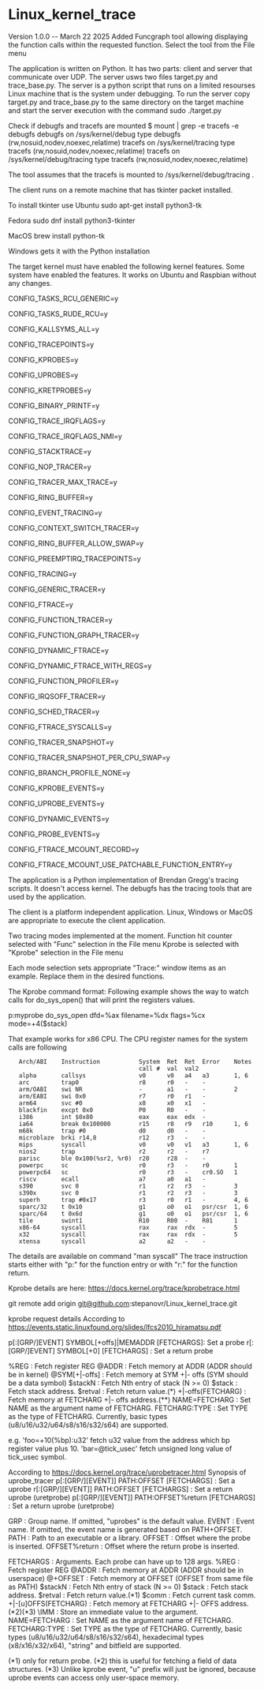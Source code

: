 # Linux_kernel_trace

Version 1.0.0 -- March 22 2025
Added Funcgraph tool allowing displaying the function calls within the requested function.
Select the tool from the File menu

The application is written on Python. It has two parts: client and server that communicate over UDP.
The server usws two files target.py and trace_base.py.
The server is a python script that runs on a limited resourses Linux machine that is 
the system under debugging. To run the server copy target.py and trace_base.py to
the same directory on the target machine and start the server execution with the command
sudo ./target.py

Check if debugfs and tracefs are mounted
$ mount  | grep -e tracefs -e debugfs
debugfs on /sys/kernel/debug type debugfs (rw,nosuid,nodev,noexec,relatime)
tracefs on /sys/kernel/tracing type tracefs (rw,nosuid,nodev,noexec,relatime)
tracefs on /sys/kernel/debug/tracing type tracefs (rw,nosuid,nodev,noexec,relatime)

The tool assumes that the tracefs is mounted to /sys/kernel/debug/tracing .

The client runs on a remote machine that has tkinter packet installed.

To install tkinter use Ubuntu sudo apt-get install python3-tk

Fedora sudo dnf install python3-tkinter

MacOS brew install python-tk

Windows gets it with the Python installation

The target kernel must have enabled the following kernel features.
Some system have enabled the features. It works on Ubuntu and Raspbian without any changes.

CONFIG_TASKS_RCU_GENERIC=y

CONFIG_TASKS_RUDE_RCU=y

CONFIG_KALLSYMS_ALL=y

CONFIG_TRACEPOINTS=y

CONFIG_KPROBES=y

CONFIG_UPROBES=y

CONFIG_KRETPROBES=y

CONFIG_BINARY_PRINTF=y

CONFIG_TRACE_IRQFLAGS=y

CONFIG_TRACE_IRQFLAGS_NMI=y

CONFIG_STACKTRACE=y

CONFIG_NOP_TRACER=y

CONFIG_TRACER_MAX_TRACE=y

CONFIG_RING_BUFFER=y

CONFIG_EVENT_TRACING=y

CONFIG_CONTEXT_SWITCH_TRACER=y

CONFIG_RING_BUFFER_ALLOW_SWAP=y

CONFIG_PREEMPTIRQ_TRACEPOINTS=y

CONFIG_TRACING=y

CONFIG_GENERIC_TRACER=y

CONFIG_FTRACE=y

CONFIG_FUNCTION_TRACER=y

CONFIG_FUNCTION_GRAPH_TRACER=y

CONFIG_DYNAMIC_FTRACE=y

CONFIG_DYNAMIC_FTRACE_WITH_REGS=y

CONFIG_FUNCTION_PROFILER=y

CONFIG_IRQSOFF_TRACER=y

CONFIG_SCHED_TRACER=y

CONFIG_FTRACE_SYSCALLS=y

CONFIG_TRACER_SNAPSHOT=y

CONFIG_TRACER_SNAPSHOT_PER_CPU_SWAP=y

CONFIG_BRANCH_PROFILE_NONE=y

CONFIG_KPROBE_EVENTS=y

CONFIG_UPROBE_EVENTS=y

CONFIG_DYNAMIC_EVENTS=y

CONFIG_PROBE_EVENTS=y

CONFIG_FTRACE_MCOUNT_RECORD=y

CONFIG_FTRACE_MCOUNT_USE_PATCHABLE_FUNCTION_ENTRY=y


The application is a Python  implementation of Brendan Gregg's tracing scripts.
It doesn't access kernel. The debugfs has the tracing tools that are used by the application.

The client is a platform independent application.
Linux, Windows or MacOS are appropriate to execute the client application.

Two tracing modes implemented at the moment.
Function hit counter selected with "Func" selection in the File menu
Kprobe is selected with "Kprobe" selection in the File menu

Each mode selection sets appropriate "Trace:" window items as an example.
Replace them in the desired functions.

The Kprobe command format:
Following example shows the way to watch calls for do_sys_open() that will print
the registers values. 

p:myprobe do_sys_open dfd=%ax filename=%dx flags=%cx mode=+4($stack)

That example works for x86 CPU.
The CPU register names for the system calls are following
 
       Arch/ABI    Instruction           System  Ret  Ret  Error    Notes
                                         call #  val  val2
       alpha       callsys               v0      v0   a4   a3       1, 6
       arc         trap0                 r8      r0   -    -
       arm/OABI    swi NR                -       a1   -    -        2
       arm/EABI    swi 0x0               r7      r0   r1   -
       arm64       svc #0                x8      x0   x1   -
       blackfin    excpt 0x0             P0      R0   -    -
       i386        int $0x80             eax     eax  edx  -
       ia64        break 0x100000        r15     r8   r9   r10      1, 6
       m68k        trap #0               d0      d0   -    -
       microblaze  brki r14,8            r12     r3   -    -
       mips        syscall               v0      v0   v1   a3       1, 6
       nios2       trap                  r2      r2   -    r7
       parisc      ble 0x100(%sr2, %r0)  r20     r28  -    -
       powerpc     sc                    r0      r3   -    r0       1
       powerpc64   sc                    r0      r3   -    cr0.SO   1
       riscv       ecall                 a7      a0   a1   -
       s390        svc 0                 r1      r2   r3   -        3
       s390x       svc 0                 r1      r2   r3   -        3
       superh      trap #0x17            r3      r0   r1   -        4, 6
       sparc/32    t 0x10                g1      o0   o1   psr/csr  1, 6
       sparc/64    t 0x6d                g1      o0   o1   psr/csr  1, 6
       tile        swint1                R10     R00  -    R01      1
       x86-64      syscall               rax     rax  rdx  -        5
       x32         syscall               rax     rax  rdx  -        5
       xtensa      syscall               a2      a2   -    -


The details are available on command "man syscall"
The trace instruction starts either with "p:" for the function entry
or with "r:" for the function return.

Kprobe details are here:
https://docs.kernel.org/trace/kprobetrace.html

git remote add origin git@github.com:stepanovr/Linux_kernel_trace.git


kprobe request details
According to https://events.static.linuxfound.org/slides/lfcs2010_hiramatsu.pdf

p[:[GRP/]EVENT] SYMBOL[+offs]|MEMADDR [FETCHARGS]: Set a probe
r[:[GRP/]EVENT] SYMBOL[+0] [FETCHARGS] : Set a return probe

 %REG : Fetch register REG
 @ADDR : Fetch memory at ADDR (ADDR should be in kernel)
 @SYM[+|-offs] : Fetch memory at SYM +|- offs (SYM should be a data symbol)
 $stackN : Fetch Nth entry of stack (N >= 0)
 $stack : Fetch stack address.
 $retval : Fetch return value.(*)
 +|-offs(FETCHARG) : Fetch memory at FETCHARG +|- offs address.(**)
 NAME=FETCHARG : Set NAME as the argument name of FETCHARG.
 FETCHARG:TYPE : Set TYPE as the type of FETCHARG. Currently, basic types
 (u8/u16/u32/u64/s8/s16/s32/s64) are supported.

e.g.
 'foo=+10(%bp):u32'
 fetch u32 value from the address which bp register value plus 10.
 'bar=@tick_usec'
 fetch unsigned long value of tick_usec symbol.

According to https://docs.kernel.org/trace/uprobetracer.html
Synopsis of uprobe_tracer
p[:[GRP/][EVENT]] PATH:OFFSET [FETCHARGS] : Set a uprobe
r[:[GRP/][EVENT]] PATH:OFFSET [FETCHARGS] : Set a return uprobe (uretprobe)
p[:[GRP/][EVENT]] PATH:OFFSET%return [FETCHARGS] : Set a return uprobe (uretprobe)

GRP           : Group name. If omitted, "uprobes" is the default value.
EVENT         : Event name. If omitted, the event name is generated based
                on PATH+OFFSET.
PATH          : Path to an executable or a library.
OFFSET        : Offset where the probe is inserted.
OFFSET%return : Offset where the return probe is inserted.

FETCHARGS     : Arguments. Each probe can have up to 128 args.
 %REG         : Fetch register REG
 @ADDR        : Fetch memory at ADDR (ADDR should be in userspace)
 @+OFFSET     : Fetch memory at OFFSET (OFFSET from same file as PATH)
 $stackN      : Fetch Nth entry of stack (N >= 0)
 $stack       : Fetch stack address.
 $retval      : Fetch return value.(\*1)
 $comm        : Fetch current task comm.
 +|-[u]OFFS(FETCHARG) : Fetch memory at FETCHARG +|- OFFS address.(\*2)(\*3)
 \IMM         : Store an immediate value to the argument.
 NAME=FETCHARG     : Set NAME as the argument name of FETCHARG.
 FETCHARG:TYPE     : Set TYPE as the type of FETCHARG. Currently, basic types
                     (u8/u16/u32/u64/s8/s16/s32/s64), hexadecimal types
                     (x8/x16/x32/x64), "string" and bitfield are supported.

(\*1) only for return probe.
(\*2) this is useful for fetching a field of data structures.
(\*3) Unlike kprobe event, "u" prefix will just be ignored, because uprobe
      events can access only user-space memory.
